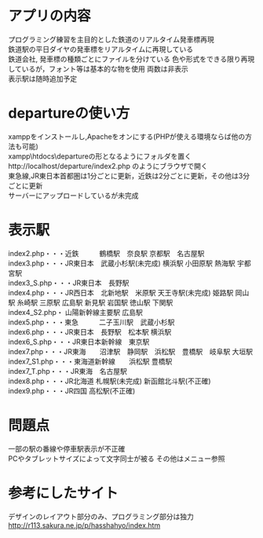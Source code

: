 # アプリの内容
プログラミング練習を主目的とした鉄道のリアルタイム発車標再現  
鉄道駅の平日ダイヤの発車標をリアルタイムに再現している  
鉄道会社, 発車標の種類ごとにファイルを分けている 
色や形式をできる限り再現しているが，フォント等は基本的な物を使用 両数は非表示  
表示駅は随時追加予定  
# departureの使い方
xamppをインストールし,Apacheをオンにする(PHPが使える環境ならば他の方法も可能)  
xampp\htdocs\departureの形となるようにフォルダを置く  
http://localhost/departure/index2.php のようにブラウザで開く  
東急線,JR東日本首都圏は1分ごとに更新，近鉄は2分ごとに更新，その他は3分ごとに更新  
サーバーにアップロードしているが未完成  
# 表示駅
index2.php・・・近鉄　　　鶴橋駅　奈良駅  京都駅　名古屋駅  
index3.php・・・JR東日本　武蔵小杉駅(未完成) 横浜駅 小田原駅 熱海駅 宇都宮駅     
index3_S.php・・・JR東日本　長野駅  
index4.php・・・JR西日本　北新地駅　米原駅 天王寺駅(未完成) 姫路駅 岡山駅 糸崎駅 三原駅 広島駅 新見駅 岩国駅 徳山駅 下関駅   
index4_S2.php・ 山陽新幹線主要駅  広島駅  
index5.php・・・東急　　　二子玉川駅　武蔵小杉駅  
index6.php・・・JR東日本　長野駅　松本駅 横浜駅  
index6_S.php・・・JR東日本新幹線　東京駅  
index7.php・・・JR東海　　沼津駅　静岡駅　浜松駅　豊橋駅　岐阜駅 大垣駅  
index7_S1.php・・・東海道新幹線　　浜松駅 豊橋駅  
index7_T.php・・・JR東海　名古屋駅  
index8.php・・・JR北海道  札幌駅(未完成) 新函館北斗駅(不正確)  
index9.php・・・JR四国    高松駅(不正確)      

# 問題点
一部の駅の番線や停車駅表示が不正確  
PCやタブレットサイズによって文字同士が被る
その他はメニュー参照  

# 参考にしたサイト
デザインのレイアウト部分のみ、プログラミング部分は独力
http://r113.sakura.ne.jp/p/hasshahyo/index.htm